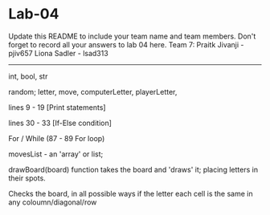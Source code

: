# Lab-04

Update this README to include your team name and team members. Don't forget to record all your answers to lab 04 here.
Team 7:
Praitk Jivanji - pjiv657
Liona Sadler - lsad313

----------------------------------------------------------------------------------------------------------------------
int, bool, str

random;
letter,
move,
computerLetter,
playerLetter,

lines 9 - 19 [Print statements]

lines 30 - 33 [If-Else condition]

For / While (87 - 89 For loop)

movesList - an 'array' or list;

drawBoard(board)
function takes the board and 'draws' it; placing letters in their spots.

Checks the board, in all possible ways if the letter each cell is the same in any coloumn/diagonal/row




